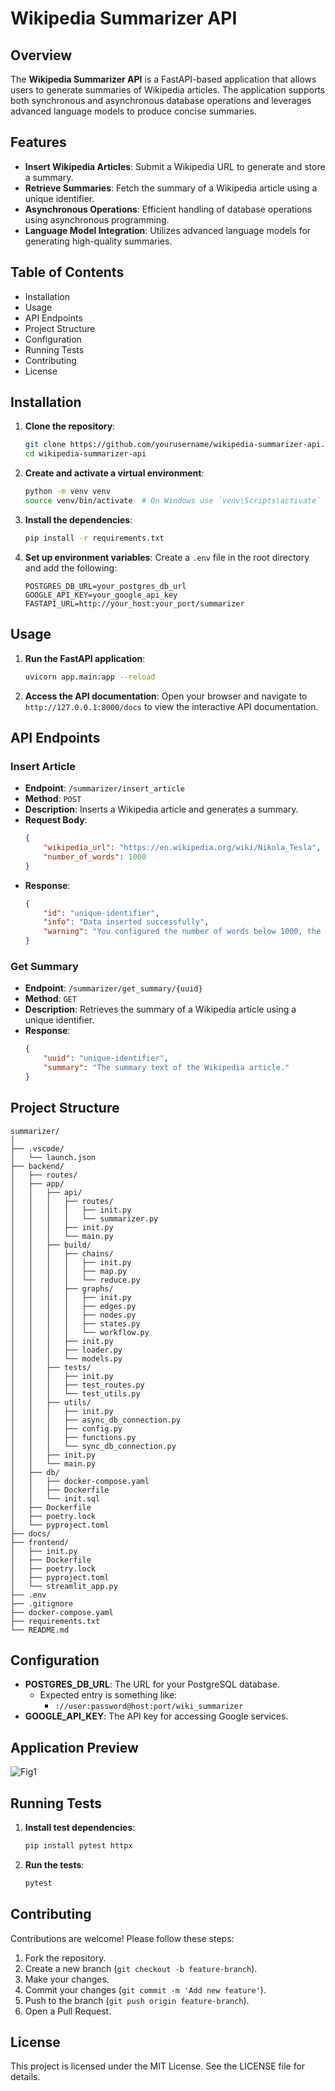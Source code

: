 # Wikipedia Summarizer API

## Overview

The **Wikipedia Summarizer API** is a FastAPI-based application that allows users to generate summaries of Wikipedia articles. The application supports both synchronous and asynchronous database operations and leverages advanced language models to produce concise summaries.

## Features

- **Insert Wikipedia Articles**: Submit a Wikipedia URL to generate and store a summary.
- **Retrieve Summaries**: Fetch the summary of a Wikipedia article using a unique identifier.
- **Asynchronous Operations**: Efficient handling of database operations using asynchronous programming.
- **Language Model Integration**: Utilizes advanced language models for generating high-quality summaries.

## Table of Contents

- Installation
- Usage
- API Endpoints
- Project Structure
- Configuration
- Running Tests
- Contributing
- License

## Installation

1. **Clone the repository**:
    ```sh
    git clone https://github.com/yourusername/wikipedia-summarizer-api.git
    cd wikipedia-summarizer-api
    ```

2. **Create and activate a virtual environment**:
    ```sh
    python -m venv venv
    source venv/bin/activate  # On Windows use `venv\Scripts\activate`
    ```

3. **Install the dependencies**:
    ```sh
    pip install -r requirements.txt
    ```

4. **Set up environment variables**:
    Create a `.env` file in the root directory and add the following:
    ```env
    POSTGRES_DB_URL=your_postgres_db_url
    GOOGLE_API_KEY=your_google_api_key
    FASTAPI_URL=http://your_host:your_port/summarizer
    ```

## Usage

1. **Run the FastAPI application**:
    ```sh
    uvicorn app.main:app --reload
    ```

2. **Access the API documentation**:
    Open your browser and navigate to `http://127.0.0.1:8000/docs` to view the interactive API documentation.

## API Endpoints

### Insert Article

- **Endpoint**: `/summarizer/insert_article`
- **Method**: `POST`
- **Description**: Inserts a Wikipedia article and generates a summary.
- **Request Body**:
    ```json
    {
        "wikipedia_url": "https://en.wikipedia.org/wiki/Nikola_Tesla",
        "number_of_words": 1000
    }
    ```
- **Response**:
    ```json
    {
        "id": "unique-identifier",
        "info": "Data inserted successfully",
        "warning": "You configured the number of words below 1000, the lowest value of this parameter is 1000."
    }
    ```

### Get Summary

- **Endpoint**: `/summarizer/get_summary/{uuid}`
- **Method**: `GET`
- **Description**: Retrieves the summary of a Wikipedia article using a unique identifier.
- **Response**:
    ```json
    {
        "uuid": "unique-identifier",
        "summary": "The summary text of the Wikipedia article."
    }
    ```

## Project Structure
```
summarizer/
│
├── .vscode/
│   └── launch.json
├── backend/
│   ├── routes/
│   ├── app/
│   │   ├── api/
│   │   │   ├── routes/
│   │   │   │   ├── init.py
│   │   │   │   └── summarizer.py
│   │   │   ├── init.py
│   │   │   └── main.py
│   │   ├── build/
│   │   │   ├── chains/
│   │   │   │   ├── init.py
│   │   │   │   ├── map.py
│   │   │   │   └── reduce.py
│   │   │   ├── graphs/
│   │   │   │   ├── init.py
│   │   │   │   ├── edges.py
│   │   │   │   ├── nodes.py
│   │   │   │   ├── states.py
│   │   │   │   └── workflow.py
│   │   │   ├── init.py
│   │   │   ├── loader.py
│   │   │   └── models.py
│   │   ├── tests/
│   │   │   ├── init.py
│   │   │   ├── test_routes.py
│   │   │   └── test_utils.py
│   │   ├── utils/
│   │   │   ├── init.py
│   │   │   ├── async_db_connection.py
│   │   │   ├── config.py
│   │   │   ├── functions.py
│   │   │   └── sync_db_connection.py
│   │   ├── init.py
│   │   └── main.py
│   ├── db/
│   │   ├── docker-compose.yaml
│   │   ├── Dockerfile
│   │   └── init.sql
│   ├── Dockerfile
│   ├── poetry.lock
│   └── pyproject.toml
├── docs/
├── frontend/
│   ├── init.py
│   ├── Dockerfile
│   ├── poetry.lock
│   ├── pyproject.toml
│   └── streamlit_app.py
├── .env
├── .gitignore
├── docker-compose.yaml
├── requirements.txt
└── README.md
```

## Configuration

- **POSTGRES_DB_URL**: The URL for your PostgreSQL database.
  - Expected entry is something like: 
    - `://user:password@host:port/wiki_summarizer`
- **GOOGLE_API_KEY**: The API key for accessing Google services.

## Application Preview

![Fig1](/figs/app_example.png)

## Running Tests

1. **Install test dependencies**:
    ```sh
    pip install pytest httpx
    ```

2. **Run the tests**:
    ```sh
    pytest
    ```

## Contributing

Contributions are welcome! Please follow these steps:

1. Fork the repository.
2. Create a new branch (`git checkout -b feature-branch`).
3. Make your changes.
4. Commit your changes (`git commit -m 'Add new feature'`).
5. Push to the branch (`git push origin feature-branch`).
6. Open a Pull Request.

## License

This project is licensed under the MIT License. See the LICENSE file for details.

